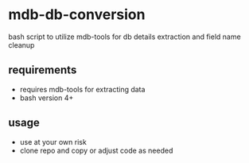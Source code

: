 # mdb-db-conversion
bash script to utilize mdb-tools for db details extraction and field name cleanup

## requirements
* requires mdb-tools for extracting data
* bash version 4+

## usage
* use at your own risk
* clone repo and copy or adjust code as needed

